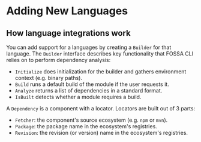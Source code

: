 # Adding New Languages

## How language integrations work
You can add support for a languages by creating a `Builder` for that language.
The `Builder` interface describes key functionality that FOSSA CLI relies on to
perform dependency analysis:

- `Initialize` does initialization for the builder and gathers environment
  context (e.g. binary paths).
- `Build` runs a default build of the module if the user requests it.
- `Analyze` returns a list of dependencies in a standard format.
- `IsBuilt` detects whether a module requires a build.

A `Dependency` is a component with a locator. Locators are built out of 3 parts:
- `Fetcher`: the component's source ecosystem (e.g. `npm` or `mvn`).
- `Package`: the package name in the ecosystem's registries.
- `Revision`: the revision (or version) name in the ecosystem's registries.
